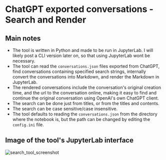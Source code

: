 #  ChatGPT exported conversations - Search and Render
## Main notes
* The tool is written in Python and made to be run in JupyterLab. I will likely post a CLI version later on, so that using JupyterLab wont be necessary.
* The tool can read the `conversations.json` files exported from ChatGPT, find conversations containing specified search strings, internally convert the conversations into Markdown, and render the Markdown in JupyterLab.
* The rendered conversations include the conversation's original creation time, and the url to the conversation online, making it easy to find and continue the original conversation using OpenAI's own ChatGPT client.
* The search can be done just from titles, or from the titles and contents.
* The search can be case sensitive/case insensitive.
* The tool defaults to reading the `conversations.json` from the directory where the notebook is, but the path can be changed by editing the `config.ini` file.

## Image of the tool's JupyterLab interface
![search_tool_screenshot](https://github.com/user-attachments/assets/99a7578a-186b-4dbe-9c9b-eace0b4334b7)
